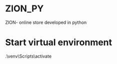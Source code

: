 # ZION_PY
ZION- online store developed in python
# Start virtual environment
.\venv\Scripts\activate
